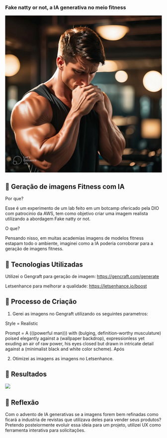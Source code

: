 ### Fake natty or not, a IA generativa no meio fitness 

<img src="/exemploman1.jpg">

## 📒 Geração de imagens Fitness com IA 

Por que? 

Esse é um experimento de um lab feito em um botcamp ofericado pela DIO com patrocinio da AWS, tem como objetivo criar uma imagem realista utilizando a abordagem Fake natty or not.

O que?

Pensando nisso, em muitas academias imagens de modelos fitness estapam todo o ambiente, imaginei como a IA poderia corroborar para a geração de imagens fitness. 

## 🤖 Tecnologias Utilizadas

Utilizei o Gengraft para geração de imagem: 
https://gencraft.com/generate

Letsenhance para melhorar a qualidade:
https://letsenhance.io/boost

## 🧐 Processo de Criação
1) Gerei as imagens no Gengraft utilizando os seguintes parametros:
   
Style = Realistic

Prompt = A (((powerful man))) with (bulging, definition-worthy musculature) poised elegantly against a (wallpaper backdrop), expressionless yet exuding an air of raw power, his eyes closed but drawn in intricate detail against a (minimalist black and white color scheme).
Após 

2) Otimizei as imagens as imagens no Letsenhance.
   
## 🚀 Resultados
<img src="/exempleman2.jpg">

## 💭 Reflexão 
Com o advento de IA generativas se a imagens forem bem refinadas como ficará a industria de revistas que utilizava deles para vender seus produtos?
Pretendo posteiormente evoluir essa ideia para um projeto, utilizei UX como ferramenta interativa para solicitações. 
```
